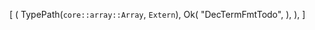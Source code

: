 [
    (
        TypePath(`core::array::Array`, `Extern`),
        Ok(
            "DecTermFmtTodo",
        ),
    ),
]